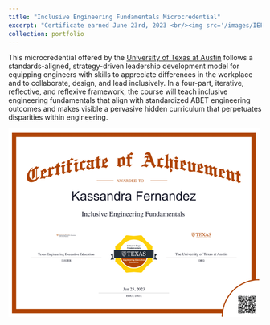 ```yaml
---
title: "Inclusive Engineering Fundamentals Microcredential"
excerpt: "Certificate earned June 23rd, 2023 <br/><img src='/images/IEFCert.png' width=500>"
collection: portfolio
---
```


This microcredential offered by the [University of Texas at Austin](https://executive.engr.utexas.edu/prof-dev/courses/inclusive-engineering-fundamentals) follows a standards-aligned, strategy-driven leadership development model for equipping engineers with skills to appreciate differences in the workplace and to collaborate, design, and lead inclusively. In a four-part, iterative, reflective, and reflexive framework, the course will teach inclusive engineering fundamentals that align with standardized ABET engineering outcomes and makes visible a pervasive hidden curriculum that perpetuates disparities within engineering.

<img src='/images/IEFCert.png' width=500>
